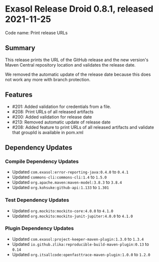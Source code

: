 # Exasol Release Droid 0.8.1, released 2021-11-25

Code name: Print release URLs

## Summary

This release prints the URL of the GitHub release and the new version's Maven Central repository location and validates the release date.

We removed the automatic update of the release date because this does not work any more with branch protection.

## Features

* #201: Added validation for credentials from a file.
* #208: Print URLs of all released artifacts
* #200: Added validation for release date
* #213: Removed automatic update of release date
* #208: Added feature to print URLs of all released artifacts and validate that groupId is available in pom.xml

## Dependency Updates

### Compile Dependency Updates

* Updated `com.exasol:error-reporting-java:0.4.0` to `0.4.1`
* Updated `commons-cli:commons-cli:1.4` to `1.5.0`
* Updated `org.apache.maven:maven-model:3.8.3` to `3.8.4`
* Updated `org.kohsuke:github-api:1.133` to `1.301`

### Test Dependency Updates

* Updated `org.mockito:mockito-core:4.0.0` to `4.1.0`
* Updated `org.mockito:mockito-junit-jupiter:4.0.0` to `4.1.0`

### Plugin Dependency Updates

* Updated `com.exasol:project-keeper-maven-plugin:1.3.0` to `1.3.4`
* Updated `io.github.zlika:reproducible-build-maven-plugin:0.13` to `0.14`
* Updated `org.itsallcode:openfasttrace-maven-plugin:1.0.0` to `1.2.0`
